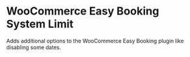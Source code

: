 # WooCommerce Easy Booking System Limit
Adds additional options to the WooCommerce Easy Booking plugin like disabling some dates.
